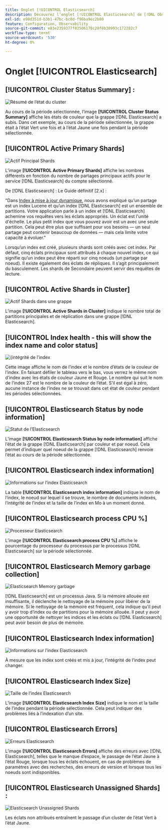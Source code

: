 ```yaml
---
title: Onglet [!UICONTROL Elasticsearch]
description: Découvrez l’onglet [!UICONTROL Elasticsearch] de [!DNL Observation for Adobe Commerce].
exl-id: e98d351d-b3b1-47bc-bc0d-f96ba9ec2b80
feature: Configuration, Observability
source-git-commit: e83e2359377f03506178c28f8b30993c172282c7
workflow-type: tm+mt
source-wordcount: '530'
ht-degree: 0%

---
```


# Onglet [!UICONTROL Elasticsearch]

## [!UICONTROL Cluster Status Summary] :

![Résumé de l’état du cluster](../../assets/tools/cluster-status-summary.jpg)

Au cours de la période sélectionnée, l’image **[!UICONTROL Cluster Status Summary]** affiche les états de couleur que la grappe [!DNL Elasticsearch] a subis. Dans cet exemple, au cours de la période sélectionnée, la grappe était à l’état Vert une fois et à l’état Jaune une fois pendant la période sélectionnée.

## [!UICONTROL Active Primary Shards]

![Actif Principal Shards](../../assets/tools/active-primary-shards.jpg)

L’image **[!UICONTROL Active Primary Shards]** affiche les nombres différents en fonction du nombre de partages principaux actifs pour le service [!DNL Elasticsearch] du compte sélectionné.

De [!DNL Elasticsearch] : Le Guide définitif [2.x] :

&quot;Dans [Index à mise à jour dynamique](https://www.elastic.co/guide/en/elasticsearch/guide/2.x/dynamic-indices.html), nous avons expliqué qu’un partage est un index Lucene et qu’un index [!DNL Elasticsearch] est un ensemble de partitions. Votre application parle à un index et [!DNL Elasticsearch] achemine vos requêtes vers les éclats appropriés. Un éclat est l&#39;unité d&#39;échelle. Le plus petit index que vous pouvez avoir est un avec une seule partition. Cela peut être plus que suffisant pour vos besoins — un seul partage peut contenir beaucoup de données — mais cela limite votre capacité à évoluer.&quot;

Lorsqu’un index est créé, plusieurs shards sont créés avec cet index. Par défaut, cinq éclats principaux sont attribués à chaque nouvel index, ce qui signifie qu’un index peut être réparti sur cinq noeuds (un partage par noeud). Il existe également des éclats de répliques. Il s’agit principalement du basculement. Les shards de Secondaire peuvent servir des requêtes de lecture.

## [!UICONTROL Active Shards in Cluster]

![Actif Shards dans une grappe](../../assets/tools/active-shards-in-cluster.jpg)

L’image **[!UICONTROL Active Shards in Cluster]** indique le nombre total de partitions principales et de réplication dans une grappe [!DNL Elasticsearch].

## [!UICONTROL Index health - this will show the index name and color status]

![ {intégrité de l’index](../../assets/tools/index-health.jpg)

Cette image affiche le nom de l’index et le nombre d’états de la couleur de l’index. En faisant défiler le tableau vers le bas, vous verrez le même nom d’index avec les états de couleur Jaune et Rouge. Le nombre qui suit le nom de l’index 27 est le nombre de la couleur de l’état. S’il est égal à zéro, aucune instance de l’index ne se trouvait dans cet état de couleur pendant les périodes sélectionnées.

## [!UICONTROL Elasticsearch Status by node information]

![Statut de l’Elasticsearch](../../assets/tools/elasticsearch-status-by-node.jpg)

L’image **[!UICONTROL Elasticsearch Status by node information]** affiche l’état de la grappe [!DNL Elasticsearch] par couleur et par noeud. Cela permet d’indiquer quel noeud de la grappe [!DNL Elasticsearch] renvoie l’état au cours de la période sélectionnée.

## [!UICONTROL Elasticsearch index information]

![Informations sur l’index Elasticsearch](../../assets/tools/elasticsearch-tab-elasticsearch-index-information-image-1.jpg)

La table **[!UICONTROL Elasticsearch index information]** indique le nom de l’index, le noeud sur lequel il se trouve, le nombre de documents indexés, l’intégrité de l’index et la taille de l’index en Mo à un moment donné.

## [!UICONTROL Elasticsearch process CPU %]

![Processeur Elasticsearch](../../assets/tools/elasticsearch-process-cpu.jpg)

L’image **[!UICONTROL Elasticsearch process CPU %]** affiche le pourcentage du processeur du processus par le processus [!DNL Elasticsearch] sur la période sélectionnée.

## [!UICONTROL Elasticsearch Memory garbage collection]

![Elasticsearch Memory garbage](../../assets/tools/elasticsearch-memory-garbage.jpg)

[!DNL Elasticsearch] est un processus Java. Si la mémoire allouée est insuffisante, il déclenche le nettoyage de la mémoire pour libérer de la mémoire. Si le nettoyage de la mémoire est fréquent, cela indique qu’il peut y avoir trop d’index ou de partitions pour la mémoire allouée. Il peut y avoir une opportunité de nettoyer les indices et les éclats ou [!DNL Elasticsearch] peut avoir besoin de plus de mémoire.

## [!UICONTROL Elasticsearch Index information]

![Informations sur l’index Elasticsearch](../../assets/tools/elasticsearch-index-information-2.jpg)

À mesure que les index sont créés et mis à jour, l’intégrité de l’index peut changer.

## [!UICONTROL Elasticsearch Index Size]

![Taille de l’index Elasticsearch](../../assets/tools/elasticsearch-index-size.jpg)

L’image **[!UICONTROL Elasticsearch Index Size]** indique le nom et la taille de l’index pendant la période sélectionnée. Cela peut indiquer des problèmes liés à l’indexation d’un site.

## [!UICONTROL Elasticsearch Errors]

![Erreurs Elasticsearch](../../assets/tools/elasticsearch-tab-elasticsearch-errors.jpg)

L’image **[!UICONTROL Elasticsearch Errors]** affiche des erreurs avec [!DNL Elasticsearch], telles que le manque d’espace, le passage de l’état Jaune à l’état Rouge, lorsque tous les éclats échouent, en cas de problèmes de paramètres avec des recherches, des erreurs de version et lorsque tous les noeuds sont indisponibles.

## [!UICONTROL Elasticsearch Unassigned Shards] :

![Elasticsearch Unassigned Shards](../../assets/tools/elasticsearch-unassigned-shards.jpg)

Les éclats non attribués entraînent le passage d’un cluster de l’état Vert à l’état Jaune.
